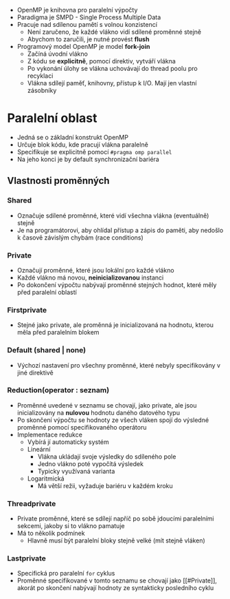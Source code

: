 - OpenMP je  knihovna pro paralelní výpočty
- Paradigma je SMPD - Single Process Multiple Data
- Pracuje nad sdílenou pamětí s volnou konzistencí
	- Není zaručeno, že každé vlákno vidí sdílené proměnné stejně
	- Abychom to zaručili, je nutné provést **flush**
- Programový model OpenMP je model **fork-join**
	- Začíná úvodní vlákno
    - Z kódu se **explicitně**, pomocí direktiv, vytváří vlákna
    - Po vykonání úlohy se vlákna uchovávají do thread poolu pro recyklaci
    - Vlákna sdílejí paměť, knihovny, přístup k I/O. Mají jen vlastní zásobníky
# Paralelní oblast
- Jedná se o základní konstrukt OpenMP
- Určuje blok kódu, kde pracují vlákna paralelně
- Specifikuje se explicitně pomocí `#pragma omp parallel`
- Na jeho konci je by default synchronizační bariéra
## Vlastnosti proměnných
### Shared
* Označuje sdílené proměnné, které vidí všechna vlákna (eventuálně) stejně
* Je na programátorovi, aby ohlídal přístup a zápis do paměti, aby nedošlo k časově závislým chybám (race conditions)

### Private 
* Označují proměnné, které jsou lokální pro každé vlákno
* Každé vlákno má novou, **neinicializovanou** instanci
* Po dokončení výpočtu nabývají proměnné stejných hodnot, které měly před paralelní oblastí

### Firstprivate
* Stejné jako private, ale proměnná je inicializovaná na hodnotu, kterou měla před paralelním blokem

### Default (shared | none)
* Výchozí nastavení pro všechny proměnné, které nebyly specifikovány v jiné direktivě

### Reduction(operator : seznam)
* Proměnné uvedené v seznamu se chovají, jako private, ale jsou inicializovány na **nulovou** hodnotu daného datového typu
* Po skončení výpočtu se hodnoty ze všech vláken spojí do výsledné proměnné pomocí specifikovaného operátoru
* Implementace redukce
    * Vybírá jí automaticky systém
    * Lineární
        * Vlákna ukládají svoje výsledky do sdíleného pole
        * Jedno vlákno poté vypočítá výsledek
        * Typicky využívaná varianta
    * Logaritmická
        * Má větší režii, vyžaduje bariéru v každém kroku

### Threadprivate
- Private proměnné, které se sdílejí napříč po sobě jdoucími paralelními sekcemi, jakoby si to vlákno pamatuje
- Má to několik podmínek
	- Hlavně musí být paralelní bloky stejně velké (mít stejně vláken)

### Lastprivate
- Specifická pro paralelní `for` cyklus
- Proměnné specifikované v tomto seznamu se chovají jako [[#Private]], akorát po skončení nabývají hodnoty ze syntakticky posledního cyklu 
